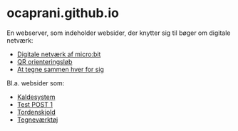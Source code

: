 # ocaprani.github.io
En webserver, som indeholder websider, der knytter sig til bøger om digitale netværk:
 
<ul>
  <li><a href="https://www.skoletube.dk/video/8303847/a1254d72b9a436b53a3d0819ee8fad8e">Digitale netværk af micro:bit</a></li>
  <li><a href="https://www.skoletube.dk/video/8338419/f7c90ebcda330f6db15de795610a8dd3">QR orienteringsløb</a></li>
  <li><a href="https://www.skoletube.dk/video/8323121/c40935dc4305e04698f975ee638be220">At tegne sammen hver for sig</a></li>
</ul>

Bl.a. websider som:
<ul>
 <li><a href="https://ocaprani.github.io/Kaldesystem/">Kaldesystem</a></li>
 <li><a href="https://ocaprani.github.io/QRkode/post1.html">Test POST 1</a></li>
 <li><a href="https://ocaprani.github.io/TordenskjoldCookie/">Tordenskjold</a></li>
 <li><a href="https://ocaprani.github.io/Course-project/app/src/">Tegneværktøj</a></li>
</ul>
